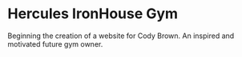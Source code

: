# Hercules IronHouse Gym
Beginning the creation of a website for Cody Brown. An inspired and motivated future gym owner.